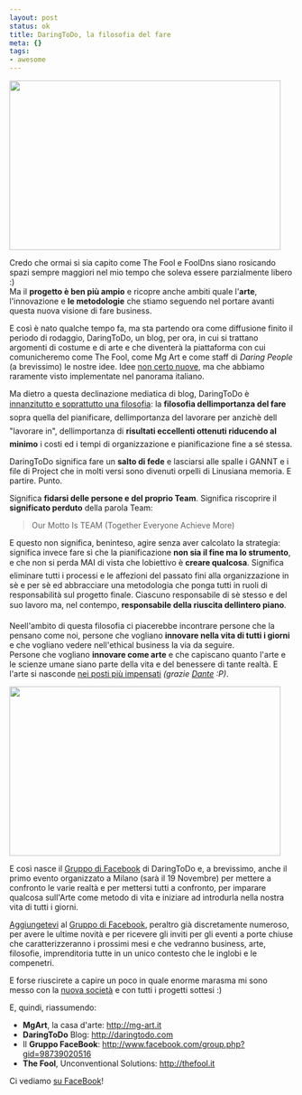 ```yaml
--- 
layout: post
status: ok
title: DaringToDo, la filosofia del fare
meta: {}
tags: 
- awesome
---
```

<a href="http://daringtodo.com"><img src="http://fast.mgpf.it/2008/11/daring_001-481x300.jpg" alt="" title="daring_001" width="481" height="300" class="aligncenter size-medium wp-image-1164" /></a>
  
Credo che ormai si sia capito come The Fool e FoolDns siano rosicando spazi sempre maggiori nel mio tempo che soleva essere parzialmente libero :)  
Ma il **progetto è ben più ampio** e ricopre anche ambiti quale l'**arte**, l'innovazione e **le metodologie** che stiamo seguendo nel portare avanti questa nuova visione di fare business.  
  
E così è nato qualche tempo fa, ma sta partendo ora come diffusione finito il periodo di rodaggio, DaringToDo, un blog, per ora, in cui si trattano argomenti di costume e di arte e che diventerà la piattaforma con cui comunicheremo come The Fool, come Mg Art e come staff di *Daring People* (a brevissimo) le nostre idee. Idee [non certo nuove](https://gettingreal.37signals.com/), ma che abbiamo raramente visto implementate nel panorama italiano.  
  
Ma dietro a questa declinazione mediatica di blog, DaringToDo è [innanzitutto e soprattutto una filosofia][2]: la **filosofia dellimportanza del fare** sopra quella del pianificare, dellimportanza del lavorare per anzichè dell "lavorare in", dellimportanza di **risultati eccellenti ottenuti riducendo al minimo** i costi ed i tempi di organizzazione e pianificazione fine a sé stessa.  
  
DaringToDo significa fare un **salto di fede** e lasciarsi alle spalle i GANNT e i file di Project che in molti versi sono divenuti orpelli di Linusiana memoria. E partire. Punto.  
  
Significa **fidarsi delle persone e del proprio Team**. Significa riscoprire il **significato perduto** della parola Team:  
  
> Our Motto Is TEAM (Together Everyone Achieve More)  
  
E questo non significa, beninteso, agire senza aver calcolato la strategia: significa invece fare sì che la pianificazione **non sia il fine ma lo strumento**, e che non si perda MAI di vista che lobiettivo è **creare qualcosa**. Significa eliminare tutti i processi e le affezioni del passato fini alla organizzazione in sè e per sè ed abbracciare una metodologia che ponga tutti in ruoli di responsabilità sul progetto finale. Ciascuno responsabile di sè stesso e del suo lavoro ma, nel contempo, **responsabile della riuscita dellintero piano**.  
  
Neell'ambito di questa filosofia ci piacerebbe incontrare persone che la pensano come noi, persone che vogliano **innovare nella vita di tutti i giorni** e che vogliano vedere nell'ethical business la via da seguire.  
Persone che vogliano **innovare come arte** e che capiscano quanto l'arte e le scienze umane siano parte della vita e del benessere di tante realtà. E l'arte si nasconde [nei posti più impensati](http://www.flickr.com/photos/alighieridante/2008894510/) *(grazie [Dante](http://alighieri.org) :P)*.  
  
<a href="http://www.facebook.com/group.php?gid=98739020516"><img src="http://fast.mgpf.it/2008/11/daring_002-481x300.jpg" alt="" title="daring_002" width="481" height="300" class="aligncenter size-medium wp-image-1165" /></a>
  
E così nasce il [Gruppo di Facebook][1] di DaringToDo e, a brevissimo, anche il primo evento organizzato a Milano (sarà il 19 Novembre) per mettere a confronto le varie realtà e per mettersi tutti a confronto, per imparare qualcosa sull'Arte come metodo di vita e iniziare ad introdurla nella nostra vita di tutti i giorni.  
  
[Aggiungetevi][1] al [Gruppo di Facebook][1], peraltro già discretamente numeroso, per avere le ultime novità e per ricevere gli inviti per gli eventi a porte chiuse che caratterizzeranno i prossimi mesi e che vedranno business, arte, filosofie, imprenditoria tutte in un unico contesto che le inglobi e le compenetri.    
  
E forse riuscirete a capire un poco in quale enorme marasma mi sono messo con la [nuova società][2] e con tutti i progetti sottesi :)  
    
E, quindi, riassumendo:  
  
 * **MgArt**, la casa d'arte: <http://mg-art.it>  
 * **DaringToDo** Blog: <http://daringtodo.com>  
 * Il **Gruppo FaceBook**: <http://www.facebook.com/group.php?gid=98739020516>  
 * **The Fool**, Unconventional Solutions: <http://thefool.it>  
  
Ci vediamo [su FaceBook][1]!   
  
  
  
  
[1]: http://www.facebook.com/group.php?gid=98739020516  
[2]: http://thefool.it   
